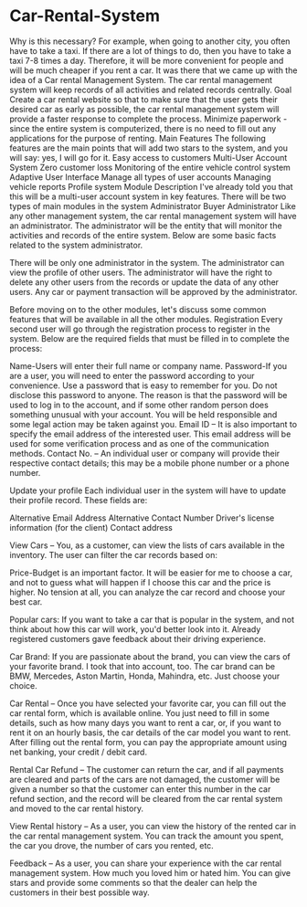 # Car-Rental-System
Why is this necessary? For example, when going to another city, you often have to take a taxi. If there are a lot of things to do, then you have to take a taxi 7-8 times a day. Therefore, it will be more convenient for people and will be much cheaper if you rent a car.
It was there that we came up with the idea of a Car rental Management System.
The car rental management system will keep records of all activities and related records centrally.
Goal
Create a car rental website so that to make sure that the user gets their desired car as early as possible, the car rental management system will provide a faster response to complete the process.
Minimize paperwork - since the entire system is computerized, there is no need to fill out any applications for the purpose of renting. Main Features
The following features are the main points that will add two stars to the system, and you will say: yes, I will go for it.
Easy access to customers
Multi-User Account System
Zero customer loss
Monitoring of the entire vehicle control system
Adaptive User Interface
Manage all types of user accounts
Managing vehicle reports
Profile system
Module Description
I've already told you that this will be a multi-user account system in key features. There will be two types of main modules in the system
Administrator
Buyer
Administrator
Like any other management system, the car rental management system will have an administrator. The administrator will be the entity that will monitor the activities and records of the entire system.
Below are some basic facts related to the system administrator.

There will be only one administrator in the system.
The administrator can view the profile of other users.
The administrator will have the right to delete any other users from the records or update the data of any other users.
Any car or payment transaction will be approved by the administrator.


Before moving on to the other modules, let's discuss some common features that will be available in all the other modules.
Registration
Every second user will go through the registration process to register in the system. Below are the required fields that must be filled in to complete the process:

Name-Users will enter their full name or company name.
Password-If you are a user, you will need to enter the password according to your convenience. Use a password that is easy to remember for you. Do not disclose this password to anyone. The reason is that the password will be used to log in to the account, and if some other random person does something unusual with your account. You will be held responsible and some legal action may be taken against you.
Email ID – It is also important to specify the email address of the interested user. This email address will be used for some verification process and as one of the communication methods.
Contact No. – An individual user or company will provide their respective contact details; this may be a mobile phone number or a phone number.


Update your profile
Each individual user in the system will have to update their profile record. These fields are:

Alternative Email Address
Alternative Contact Number
Driver's license information (for the client)
Contact address


View Cars – You, as a customer, can view the lists of cars available in the inventory. The user can filter the car records based on:

Price-Budget is an important factor. It will be easier for me to choose a car, and not to guess what will happen if I choose this car and the price is higher. No tension at all, you can analyze the car record and choose your best car.

Popular cars: If you want to take a car that is popular in the system, and not think about how this car will work, you'd better look into it. Already registered customers gave feedback about their driving experience.

Car Brand: If you are passionate about the brand, you can view the cars of your favorite brand. I took that into account, too. The car brand can be BMW, Mercedes, Aston Martin, Honda, Mahindra, etc. Just choose your choice.

Car Rental – Once you have selected your favorite car, you can fill out the car rental form, which is available online. You just need to fill in some details, such as how many days you want to rent a car, or, if you want to rent it on an hourly basis, the car details of the car model you want to rent. After filling out the rental form, you can pay the appropriate amount using net banking, your credit / debit card.

Rental Car Refund – The customer can return the car, and if all payments are cleared and parts of the cars are not damaged, the customer will be given a number so that the customer can enter this number in the car refund section, and the record will be cleared from the car rental system and moved to the car rental history.

View Rental history – As a user, you can view the history of the rented car in the car rental management system. You can track the amount you spent, the car you drove, the number of cars you rented, etc.

Feedback – As a user, you can share your experience with the car rental management system. How much you loved him or hated him. You can give stars and provide some comments so that the dealer can help the customers in their best possible way.

